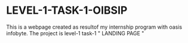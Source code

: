 # LEVEL-1-TASK-1-OIBSIP
This is a webpage created as resultof my internship program with oasis infobyte. The project is level-1 task-1 " LANDING PAGE "
